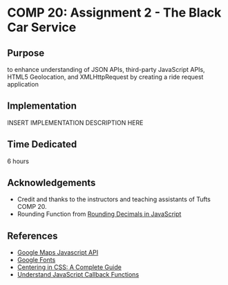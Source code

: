 # COMP 20: Assignment 2 - The Black Car Service

## Purpose
to enhance understanding of JSON APIs, third-party JavaScript APIs, HTML5 Geolocation, and XMLHttpRequest by creating a ride request application

## Implementation
INSERT IMPLEMENTATION DESCRIPTION HERE

## Time Dedicated
6 hours

## Acknowledgements
* Credit and thanks to the instructors and teaching assistants of Tufts COMP 20.
* Rounding Function from [Rounding Decimals in JavaScript](http://www.jacklmoore.com/notes/rounding-in-javascript)
    
## References
* [Google Maps Javascript API](https://developers.google.com/maps/documentation/javascript/tutorial)
* [Google Fonts](https://fonts.google.com/)
* [Centering in CSS: A Complete Guide](https://css-tricks.com/centering-css-complete-guide/)
* [Understand JavaScript Callback Functions](http://javascriptissexy.com/understand-javascript-callback-functions-and-use-them/)